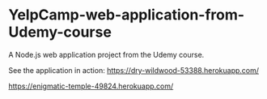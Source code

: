 # YelpCamp-web-application-from-Udemy-course
 A Node.js web application project from the Udemy course.
 
 See the application in action: https://dry-wildwood-53388.herokuapp.com/
 
 https://enigmatic-temple-49824.herokuapp.com/
